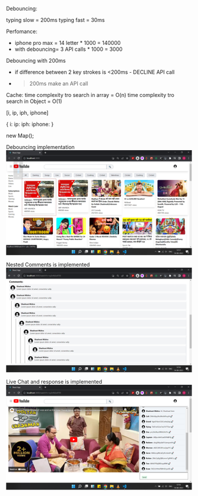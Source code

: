 Debouncing: 


typing slow = 200ms
typing fast = 30ms


Perfomance: 
 - iphone pro max = 14 letter * 1000  = 140000
 - with debouncing= 3 API calls * 1000 = 3000



 Debouncing with 200ms
 - if difference between 2 key strokes is <200ms - DECLINE API call
- >200ms make an API call






Cache: 
time complexity tro search in array = O(n)
time complexity tro search in Object = O(1)

[i, ip, iph, iphone]

{
    i: 
    ip:
    iph: 
    iphone:
}

new Map();

Debouncing implementation
![Alt text](<public/For_readMe/Screenshot (214).png>)

Nested Comments is implemented
![Alt text](<public/For_readMe/Screenshot (220).png>)

Live Chat and response is implemented
![Alt text](<public/For_readMe/Screenshot (219).png>)

